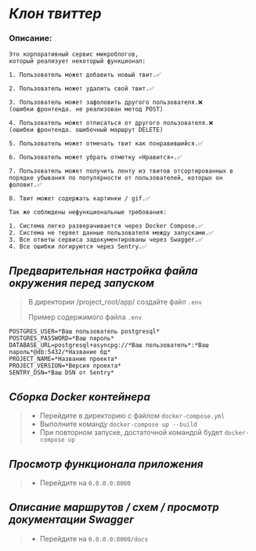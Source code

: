 # *Клон твиттер*
### Описание:
```
Это корпоративный сервис микроблогов,
который реализует некоторый функционал:

1. Пользователь может добавить новый твит.✅

2. Пользователь может удалить свой твит.✅

3. Пользователь может зафоловить другого пользователя.❌
(ошибки фронтенда. не реализован метод POST)

4. Пользователь может отписаться от другого пользователя.❌
(ошибки фронтенда. ошибочный маршрут DELETE)

5. Пользователь может отмечать твит как понравившийся.✅

6. Пользователь может убрать отметку «Нравится».✅

7. Пользователь может получить ленту из твитов отсортированных в
порядке убывания по популярности от пользователей, которых он
фоловит.✅

8. Твит может содержать картинки / gif.✅
```

```
Так же соблюдены нефункциональные требования:

1. Система легко разверачивается через Docker Compose.✅
2. Система не теряет данные пользователя между запусками.✅
3. Все ответы сервиса задокументированы через Swagger.✅
4. Все ошибки логируются через Sentry.✅
```
## *Предварительная настройка файла окружения перед запуском*

> В директории /project_root/app/ создайте файл
> `.env`
> 
> Пример содержимого файла `.env`
> 
```
POSTGRES_USER=*Ваш пользователь postgresql*
POSTGRES_PASSWORD=*Ваш пароль*
DATABASE_URL=postgresql+asyncpg://*Ваш пользователь*:*Ваш пароль*@db:5432/*Название бд*
PROJECT_NAME=*Название проекта*
PROJECT_VERSION=*Версия проекта*
SENTRY_DSN=*Ваш DSN от Sentry*
```
## *Сборка Docker контейнера*

> * Перейдите в директорию с файлом `docker-compose.yml`
> * Выполните команду `docker-compose up --build`
> * При повторном запуске, достаточной командой будет `docker-compose up` 

## *Просмотр функционала приложения*

> * Перейдите на `0.0.0.0:8000`

## *Описание маршрутов / схем / просмотр документации Swagger*

> * Перейдите на `0.0.0.0:8000/docs`
